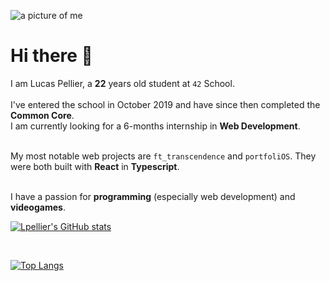 
<img src="https://lpellier.frimages/pdp2.jpg" id="profile-pic" alt="a picture of me" ></img>

# Hi there 👋

I am Lucas Pellier, a **22** years old student at `42` School.<br/><br/>
I've entered the school in October 2019 and have since then completed the **Common Core**.<br/>
I am currently looking for a 6-months internship in **Web Development**. <br/><br/>

My most notable web projects are `ft_transcendence` and `portfoliOS`. They were both built with **React** in **Typescript**.<br/><br/>

I have a passion for **programming** (especially web development) and **videogames**.

[![Lpellier's GitHub stats](https://github-readme-stats.vercel.app/api?username=lpellier&theme=dracula&count_private=true&show_icons=true&hide_border=true&title_color=F4615A)](https://github.com/lpellier)

<br/>

[![Top Langs](https://github-readme-stats.vercel.app/api/top-langs/?username=lpellier&layout=compact&theme=dracula&hide_border=true&title_color=F4615A)](https://github.com/lpellier)
